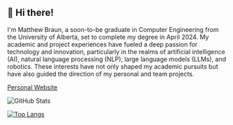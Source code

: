 ## 👋 Hi there! 
I'm Matthew Braun, a soon-to-be graduate in Computer Engineering from the University of Alberta, set to complete my degree in April 2024. My academic and project experiences have fueled a deep passion for technology and innovation, particularly in the realms of artificial intelligence (AI), natural language processing (NLP), large language models (LLMs), and robotics. These interests have not only shaped my academic pursuits but have also guided the direction of my personal and team projects.

[Personal Website](https://matthewbraun.ca)

<!-- ## 💼 Professional Experiences
Software Development and Engineering: During my internship with Alberta Electric System Operator (AESO), I dove deep into the world of energy market simulations. I crafted a Python-based model to simulate Alberta's power grid, embracing the shift towards renewable energy. Through designing UML diagrams and managing a comprehensive MS SQL database, I honed my skills in Python, database management, and data analysis, utilizing libraries like Pandas, NumPy, scikit-learn, and PySAM.

Web Development: At DevFacto, as a Software Consultant, I leveraged my expertise in C#, .NET Framework, SQL databases, React Framework, and TypeScript to develop and maintain robust web applications. Working within an agile environment, I practiced SCRUM methodologies, contributing to a team that valued collaboration, client consultation, and continuous delivery through Azure DevOps.

Technical Support and IT Solutions: My role as a Worksite Support Technician for Compugen sharpened my problem-solving skills, providing technical support to Government of Alberta employees. This position solidified my understanding of network diagnostics, hard drive recovery, and hardware troubleshooting, laying a strong foundation for my technical acumen. -->

<!-- ## 🔨 Projects

### [Seed Planting Robot [Demo Video]](https://www.youtube.com/watch?v=pulFcguEh7g)
- **Duration:** January 2023 - May 2023
- **Highlights:** Designed a three-wheeled robot to autonomously plant seeds, using LiDAR for object detection, GPS and motors for navigation, and a servo motor for seed dispensing. 
- **Technologies:** Robotics, Python, Embedded Systems

---

### [My Website [matthewbraun.ca]](https://matthewbraun.ca)
- **Duration:** August 2019 - October 2019
- **Highlights:** Developed a personal website to showcase projects and work experience. 
- **Technologies:** JavaScript, HTML/CSS, PHP

---

### [3D Printer [Photos]](https://matthewbraun.ca/projects.php#3D_Printer)
- **Duration:** January 2021 - April 2021
- **Highlights:** Constructed a 3D Delta Printer from individual parts, standing about 1 meter tall with a 25cm print diameter. 
- **Technologies:** Atmel, Simplify3D, Repetier, Pronterface, C++

---

### [Tweet Heat [Demo Video]](https://matthewbraun.ca/projects.php#Tweet_Heat)
- **Duration:** November 2018
- **Highlights:** Developed a tool in 24 hours to visualize live Tweets across North America, winning HackED Beta 2018. 
- **Technologies:** Python, Flask, SQLite, REST APIs, HTML

---

### [Virtual Realtor [Demo Video]](https://www.youtube.com/watch?v=IB98ysH1rZQ)
- **Duration:** July 2023
- **Highlights:** A ChatGPT-powered chatbot and map interface for real estate, awarded at Hack-GPT Edmonton's LLM Hackathon. 
- **Technologies:** TypeScript, React, Python, PostgreSQL, APIs

---

### [QR Score [Demo Video]](https://matthewbraun.ca/projects.php#QR_Score)
- **Duration:** January 2022 - April 2022
- **Highlights:** An Android game for scanning QR codes with online features like a leaderboard and user accounts. 
- **Technologies:** Android Studio, Java, Firebase

---

### [The Banhammer [Devpost Link]](https://devpost.com/software/the-banhammer)
- **Duration:** January 2024
- **Highlights:** A Discord bot using machine learning to remove toxic messages, winning the AltaML Challenge at HackED 2024. 
- **Technologies:** Python, Discord API, OpenAI API, JavaScript

---

### [Audio Visualizer [Demo Video]](https://matthewbraun.ca/projects.php#Audio_Visualizer)
- **Duration:** March 2019 - April 2019
- **Highlights:** Converts audio files into 3D frequency bar graphs using Fast Fourier Transform. 
- **Technologies:** C++, Qt, Algorithms, Data Visualization

---

### [Pixel.io [Github Link]](https://github.com/mjbraun95/pixel_io)
- **Duration:** December 2023
- **Highlights:** A browser-based game where players control a pixel in a 2D grid, simulating mining activity. 
- **Technologies:** HTML, CSS, JavaScript, Node.js, Phaser.js

---

### [Music Board [Demo Video]](https://matthewbraun.ca/projects.php#MusicBoard)
- **Duration:** January 2018 - April 2018
- **Highlights:** A musicboard interface using Python, C++, and ATmel ATMega2560, capable of generating various sound types and playing chords. 
- **Technologies:** Python, C++, Arduino, PySerial, hardware interfacing

--- -->


![GitHub Stats](https://github-readme-stats.vercel.app/api?username=mjbraun95&theme=radical)

[![Top Langs](https://github-readme-stats.vercel.app/api/top-langs/?username=mjbraun95&langs_count=8&theme=radical&show_icons=true)](https://github.com/mjbraun95/github-readme-stats)

